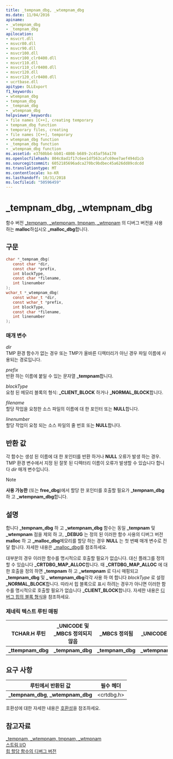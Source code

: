 ```yaml
---
title: _tempnam_dbg, _wtempnam_dbg
ms.date: 11/04/2016
apiname:
- _wtempnam_dbg
- _tempnam_dbg
apilocation:
- msvcrt.dll
- msvcr80.dll
- msvcr90.dll
- msvcr100.dll
- msvcr100_clr0400.dll
- msvcr110.dll
- msvcr110_clr0400.dll
- msvcr120.dll
- msvcr120_clr0400.dll
- ucrtbase.dll
apitype: DLLExport
f1_keywords:
- wtempnam_dbg
- tempnam_dbg
- _tempnam_dbg
- _wtempnam_dbg
helpviewer_keywords:
- file names [C++], creating temporary
- tempnam_dbg function
- temporary files, creating
- file names [C++], temporary
- wtempnam_dbg function
- _tempnam_dbg function
- _wtempnam_dbg function
ms.assetid: e3760bb4-bb01-4808-b689-2c45af56a170
ms.openlocfilehash: 804c8ad1f17c6ee1df563cafc69ee7aef494d1cb
ms.sourcegitcommit: 6052185696adca270bc9bdbec45a626dd89cdcdd
ms.translationtype: MT
ms.contentlocale: ko-KR
ms.lasthandoff: 10/31/2018
ms.locfileid: "50596459"
---
```

# <a name="tempnamdbg-wtempnamdbg"></a>_tempnam_dbg, _wtempnam_dbg

함수 버전 [_tempnam, _wtempnam, tmpnam, _wtmpnam](tempnam-wtempnam-tmpnam-wtmpnam.md) 의 디버그 버전을 사용 하는 **malloc**하십시오 **_malloc_dbg**합니다.

## <a name="syntax"></a>구문

```C
char *_tempnam_dbg(
   const char *dir,
   const char *prefix,
   int blockType,
   const char *filename,
   int linenumber
);
wchar_t *_wtempnam_dbg(
   const wchar_t *dir,
   const wchar_t *prefix,
   int blockType,
   const char *filename,
   int linenumber
);
```

### <a name="parameters"></a>매개 변수

*dir*<br/>
TMP 환경 함수가 없는 경우 또는 TMP가 올바른 디렉터리가 아닌 경우 파일 이름에 사용되는 경로입니다.

*prefix*<br/>
반환 하는 이름에 붙일 수 있는 문자열 **_tempnam**합니다.

*blockType*<br/>
요청 된 메모리 블록의 형식: **_CLIENT_BLOCK** 하거나 **_NORMAL_BLOCK**합니다.

*filename*<br/>
할당 작업을 요청한 소스 파일의 이름에 대 한 포인터 또는 **NULL**합니다.

*linenumber*<br/>
할당 작업이 요청 되는 소스 파일의 줄 번호 또는 **NULL**합니다.

## <a name="return-value"></a>반환 값

각 함수는 생성 된 이름에 대 한 포인터를 반환 하거나 **NULL** 오류가 발생 하는 경우. TMP 환경 변수에서 지정 된 잘못 된 디렉터리 이름이 오류가 발생할 수 있습니다 합니다 *dir* 매개 변수입니다.

> [!NOTE]
> **사용 가능한** (또는 **free_dbg**)에서 할당 한 포인터를 호출할 필요가 **_tempnam_dbg** 하 고 **_wtempnam_dbg**합니다.

## <a name="remarks"></a>설명

합니다 **_tempnam_dbg** 하 고 **_wtempnam_dbg** 함수는 동일 **_tempnam** 및 **_wtempnam** 점을 제외 하 고, **_DEBUG** 는 정의 된 이러한 함수 사용의 디버그 버전 **malloc** 하 고 **_malloc_dbg**메모리를 할당 하는 경우 **NULL** 는 첫 번째 매개 변수로 전달 합니다. 자세한 내용은 [_malloc_dbg](malloc-dbg.md)를 참조하세요.

대부분의 경우 이러한 함수를 명시적으로 호출할 필요가 없습니다. 대신 플래그를 정의할 수 있습니다 **_CRTDBG_MAP_ALLOC**합니다. 때 **_CRTDBG_MAP_ALLOC** 에 대 한 호출을 정의 하면 **_tempnam** 하 고 **_wtempnam** 로 다시 매핑되고 **_tempnam_dbg** 및 **_ wtempnam_dbg**각각 사용 하 여 합니다 *blockType* 로 설정 **_NORMAL_BLOCK**합니다. 따라서 힙 블록으로 표시 하려는 경우가 아니면 이러한 함수를 명시적으로 호출할 필요가 없습니다 **_CLIENT_BLOCK**합니다. 자세한 내용은 [디버그 힙의 블록 형식](/visualstudio/debugger/crt-debug-heap-details)을 참조하세요.

### <a name="generic-text-routine-mappings"></a>제네릭 텍스트 루틴 매핑

|TCHAR.H 루틴|_UNICODE 및 _MBCS 정의되지 않음|_MBCS 정의됨|_UNICODE 정의됨|
|---------------------|------------------------------------|--------------------|-----------------------|
|**_ttempnam_dbg**|**_tempnam_dbg**|**_tempnam_dbg**|**_wtempnam_dbg**|

## <a name="requirements"></a>요구 사항

|루틴에서 반환된 값|필수 헤더|
|-------------|---------------------|
|**_tempnam_dbg**, **_wtempnam_dbg**|\<crtdbg.h>|

호환성에 대한 자세한 내용은 [호환성](../../c-runtime-library/compatibility.md)을 참조하세요.

## <a name="see-also"></a>참고자료

[_tempnam, _wtempnam, tmpnam, _wtmpnam](tempnam-wtempnam-tmpnam-wtmpnam.md)<br/>
[스트림 I/O](../../c-runtime-library/stream-i-o.md)<br/>
[힙 할당 함수의 디버그 버전](/visualstudio/debugger/debug-versions-of-heap-allocation-functions)<br/>
